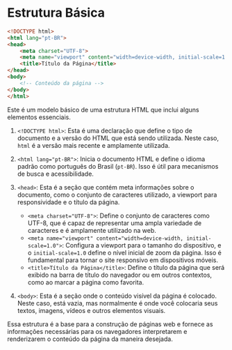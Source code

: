 # Estrutura Básica

```html
<!DOCTYPE html>
<html lang="pt-BR">
<head>
    <meta charset="UTF-8">
    <meta name="viewport" content="width=device-width, initial-scale=1.0">
    <title>Título da Página</title>
</head>
<body>
    <!-- Conteúdo da página -->
</body>
</html>
```

Este é um modelo básico de uma estrutura HTML que inclui alguns elementos essenciais.

1. `<!DOCTYPE html>`: Esta é uma declaração que define o tipo de documento e a versão do HTML que está sendo utilizada. Neste caso, `html` é a versão mais recente e amplamente utilizada.

2. `<html lang="pt-BR">`: Inicia o documento HTML e define o idioma padrão como português do Brasil (`pt-BR`). Isso é útil para mecanismos de busca e acessibilidade.

3. `<head>`: Esta é a seção que contém meta informações sobre o documento, como o conjunto de caracteres utilizado, a viewport para responsividade e o título da página.

   - `<meta charset="UTF-8">`: Define o conjunto de caracteres como UTF-8, que é capaz de representar uma ampla variedade de caracteres e é amplamente utilizado na web.
   - `<meta name="viewport" content="width=device-width, initial-scale=1.0">`: Configura a viewport para o tamanho do dispositivo, e o `initial-scale=1.0` define o nível inicial de zoom da página. Isso é fundamental para tornar o site responsivo em dispositivos móveis.
   - `<title>Título da Página</title>`: Define o título da página que será exibido na barra de título do navegador ou em outros contextos, como ao marcar a página como favorita.

4. `<body>`: Esta é a seção onde o conteúdo visível da página é colocado. Neste caso, está vazia, mas normalmente é onde você colocaria seus textos, imagens, vídeos e outros elementos visuais.

Essa estrutura é a base para a construção de páginas web e fornece as informações necessárias para os navegadores interpretarem e renderizarem o conteúdo da página da maneira desejada.